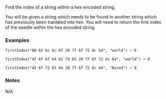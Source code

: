 Find the index of a string within a hex encoded string.

You will be given a string which needs to be found in another string which has previously been tranlated into hex. You will need to return the first index of the needle within the hex encoded string.


### Examples ###
    firstIndex("68 65 6c 6c 6f 20 77 6f 72 6c 64", "world") ➞ 6

    firstIndex("47 6f 6f 64 62 79 65 20 77 6f 72 6c 64", "world") ➞ 8

    firstIndex("42 6f 72 65 64 20 77 6f 72 6c 64", "Bored") ➞ 0


### Notes ###
N/A